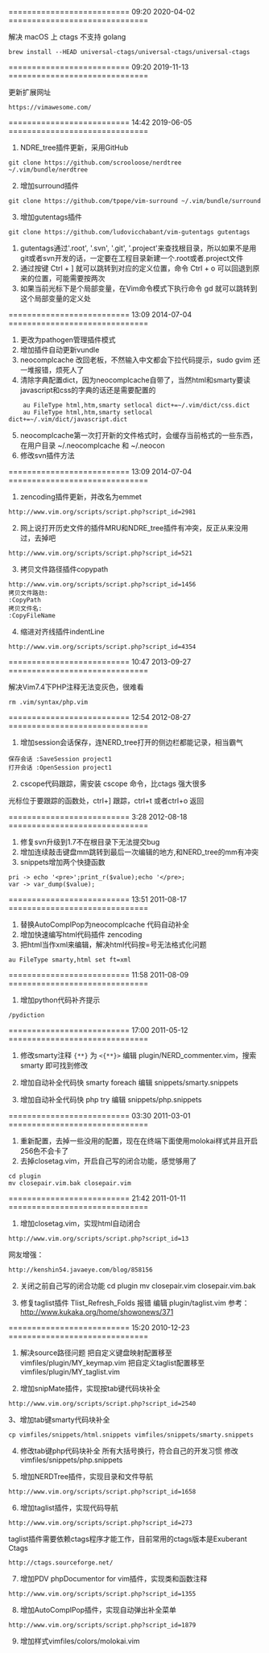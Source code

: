 ========================== 09:20 2020-04-02 ==============================

解决 macOS 上 ctags 不支持 golang

```
brew install --HEAD universal-ctags/universal-ctags/universal-ctags
```

========================== 09:20 2019-11-13 ==============================

更新扩展网址

```
https://vimawesome.com/
```

========================== 14:42 2019-06-05 ==============================

1. NDRE_tree插件更新，采用GitHub

```
git clone https://github.com/scrooloose/nerdtree ~/.vim/bundle/nerdtree
```

2. 增加surround插件

```
git clone https://github.com/tpope/vim-surround ~/.vim/bundle/surround
```

3. 增加gutentags插件

```
git clone https://github.com/ludovicchabant/vim-gutentags gutentags
```

1. gutentags通过'.root', '.svn', '.git', '.project'来查找根目录，所以如果不是用git或者svn开发的话，一定要在工程目录新建一个.root或者.project文件
2. 通过按键 Ctrl + ] 就可以跳转到对应的定义位置，命令 Ctrl + o 可以回退到原来的位置，可能需要按两次
3. 如果当前光标下是个局部变量，在Vim命令模式下执行命令 gd 就可以跳转到这个局部变量的定义处

========================== 13:09 2014-07-04 ==============================

1. 更改为pathogen管理插件模式
2. 增加插件自动更新vundle
3. neocomplcache 改回老板，不然输入中文都会下拉代码提示，sudo gvim 还一堆报错，烦死人了
4. 清除字典配置dict，因为neocomplcache自带了，当然html和smarty要读javascript和css的字典的话还是需要配置的
```
    au FileType html,htm,smarty setlocal dict+=~/.vim/dict/css.dict
    au FileType html,htm,smarty setlocal dict+=~/.vim/dict/javascript.dict
```
5. neocomplcache第一次打开新的文件格式时，会缓存当前格式的一些东西，在用户目录 ~/.neocomplcache 和 ~/.neocon
6. 修改svn插件方法

========================== 13:09 2014-07-04 ==============================

1. zencoding插件更新，并改名为emmet

```
http://www.vim.org/scripts/script.php?script_id=2981
```

2. 网上说打开历史文件的插件MRU和NDRE_tree插件有冲突，反正从来没用过，去掉吧

```
http://www.vim.org/scripts/script.php?script_id=521
```

3. 拷贝文件路径插件copypath

```
http://www.vim.org/scripts/script.php?script_id=1456
拷贝文件路劲:
:CopyPath
拷贝文件名:
:CopyFileName
```

4. 缩进对齐线插件indentLine

```
http://www.vim.org/scripts/script.php?script_id=4354
```

========================== 10:47 2013-09-27 ==============================

解决Vim7.4下PHP注释无法变灰色，很难看

```
rm .vim/syntax/php.vim
```

========================== 12:54 2012-08-27 ==============================

1. 增加session会话保存，连NERD_tree打开的侧边栏都能记录，相当霸气
```
保存会话 :SaveSession project1
打开会话 :OpenSession project1
```

2. cscope代码跟踪，需安装 cscope 命令，比ctags 强大很多

光标位于要跟踪的函数处，ctrl+] 跟踪，ctrl+t 或者ctrl+o 返回

========================== 3:28 2012-08-18 ==============================

1. 修复svn升级到1.7不在根目录下无法提交bug
2. 增加连续敲击键盘mm跳转到最后一次编辑的地方,和NERD_tree的mm有冲突
3. snippets增加两个快捷函数
```
pri -> echo '<pre>';print_r($value);echo '</pre>; 
var -> var_dump($value);
```

========================== 13:51 2011-08-17 ==============================

1. 替换AutoComplPop为neocomplcache 代码自动补全
2. 增加快速编写html代码插件 zencoding
3. 把html当作xml来编辑，解决html代码按=号无法格式化问题
```
au FileType smarty,html set ft=xml
```

========================== 11:58 2011-08-09 ==============================

1. 增加python代码补齐提示
```
/pydiction
```

========================== 17:00 2011-05-12 ==============================

1. 修改smarty注释 `{**}` 为 `<{**}>`
编辑 plugin/NERD_commenter.vim，搜索 smarty 即可找到修改

2. 增加自动补全代码快 smarty foreach
编辑 snippets/smarty.snippets

3. 增加自动补全代码快 php try
编辑 snippets/php.snippets

========================== 03:30 2011-03-01 ==============================

1. 重新配置，去掉一些没用的配置，现在在终端下面使用molokai样式并且开启256色不会卡了
2. 去掉closetag.vim，开启自己写的闭合功能，感觉够用了
```
cd plugin
mv closepair.vim.bak closepair.vim
```

========================== 21:42 2011-01-11 ==============================

1. 增加closetag.vim，实现html自动闭合
```
http://www.vim.org/scripts/script.php?script_id=13
```
网友增强：
```
http://kenshin54.javaeye.com/blog/858156
```

2. 关闭之前自己写的闭合功能
cd plugin
mv closepair.vim closepair.vim.bak

3. 修复taglist插件 Tlist_Refresh_Folds 报错
编辑 plugin/taglist.vim
参考：http://www.kukaka.org/home/showonews/371

========================== 15:20 2010-12-23 ==============================

1. 解决source路径问题
把自定义键盘映射配置移至 vimfiles/plugin/MY_keymap.vim
把自定义taglist配置移至 vimfiles/plugin/MY_taglist.vim

2. 增加snipMate插件，实现按tab键代码块补全
```
http://www.vim.org/scripts/script.php?script_id=2540
```

3、增加tab键smarty代码块补全
```
cp vimfiles/snippets/html.snippets vimfiles/snippets/smarty.snippets
```

4. 修改tab键php代码块补全 所有大括号换行，符合自己的开发习惯
修改 vimfiles/snippets/php.snippets

5. 增加NERDTree插件，实现目录和文件导航
```
http://www.vim.org/scripts/script.php?script_id=1658
```

6. 增加taglist插件，实现代码导航
```
http://www.vim.org/scripts/script.php?script_id=273
```
taglist插件需要依赖ctags程序才能工作，目前常用的ctags版本是Exuberant Ctags
```
http://ctags.sourceforge.net/
```

7. 增加PDV phpDocumentor for vim插件，实现类和函数注释
```
http://www.vim.org/scripts/script.php?script_id=1355
```

8. 增加AutoComplPop插件，实现自动弹出补全菜单
```
http://www.vim.org/scripts/script.php?script_id=1879
```

9. 增加样式vimfiles/colors/molokai.vim
